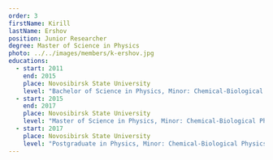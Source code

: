 ```yaml
---
order: 3
firstName: Kirill
lastName: Ershov
position: Junior Researcher
degree: Master of Science in Physics
photo: ../../images/members/k-ershov.jpg
educations:
  - start: 2011
    end: 2015
    place: Novosibirsk State University
    level: "Bachelor of Science in Physics, Minor: Chemical-Biological Physics"
  - start: 2015
    end: 2017
    place: Novosibirsk State University
    level: "Master of Science in Physics, Minor: Chemical-Biological Physics"
  - start: 2017
    place: Novosibirsk State University
    level: "Postgraduate in Physics, Minor: Chemical-Biological Physics"
---
```


